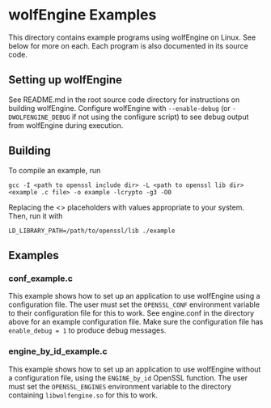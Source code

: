 # wolfEngine Examples

This directory contains example programs using wolfEngine on Linux. See below for more on each. Each program is also documented in its source code.

## Setting up wolfEngine

See README.md in the root source code directory for instructions on building wolfEngine. Configure wolfEngine with `--enable-debug` (or `-DWOLFENGINE_DEBUG` if not using the configure script) to see debug output from wolfEngine during execution.

## Building

To compile an example, run

```
gcc -I <path to openssl include dir> -L <path to openssl lib dir> <example .c file> -o example -lcrypto -g3 -O0
```

Replacing the <> placeholders with values appropriate to your system. Then, run it with

```
LD_LIBRARY_PATH=/path/to/openssl/lib ./example
```

## Examples

### conf_example.c

This example shows how to set up an application to use wolfEngine using a configuration file. The user must set the `OPENSSL_CONF` environment variable to their configuration file for this to work. See engine.conf in the directory above for an example configuration file. Make sure the configuration file has `enable_debug = 1` to produce debug messages.

### engine_by_id_example.c

This example shows how to set up an application to use wolfEngine without a configuration file, using the `ENGINE_by_id` OpenSSL function. The user must set the `OPENSSL_ENGINES` environment variable to the directory containing `libwolfengine.so` for this to work.
